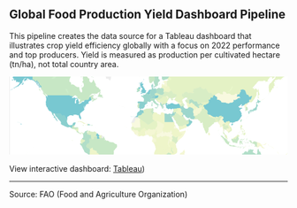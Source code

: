 ## Global Food Production Yield Dashboard Pipeline

This pipeline creates the data source for a Tableau dashboard that illustrates crop yield efficiency globally with a focus on 2022 performance and top producers. Yield is measured as production per cultivated hectare (tn/ha), not total country area.

![Dashboard Preview](dash.png)

View interactive dashboard: [Tableau](https://public.tableau.com/app/profile/aitor.bazo/viz/FAOYields/GlobalFoodProductionYield))

---
Source: FAO (Food and Agriculture Organization)
